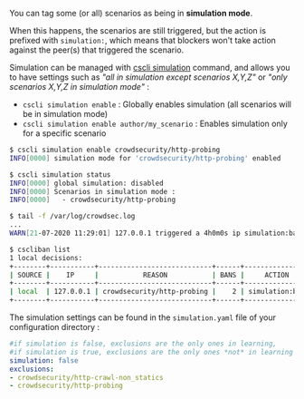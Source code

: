 You can tag some (or all) scenarios as being in **simulation mode**.

When this happens, the scenarios are still triggered, but the action is prefixed with `simulation:`, which means that blockers won't take action against the peer(s) that triggered the scenario.

Simulation can be managed with [cscli simulation](/cscli/cscli_simulation/) command, and allows you to have settings such as _"all in simulation except scenarios X,Y,Z"_ or _"only scenarios X,Y,Z in simulation mode"_ :

 - `cscli simulation enable` : Globally enables simulation (all scenarios will be in simulation mode)
 - `cscli simulation enable author/my_scenario` : Enables simulation only for a specific scenario


```bash
$ cscli simulation enable crowdsecurity/http-probing
INFO[0000] simulation mode for 'crowdsecurity/http-probing' enabled 

$ cscli simulation status                                     
INFO[0000] global simulation: disabled                  
INFO[0000] Scenarios in simulation mode :               
INFO[0000]   - crowdsecurity/http-probing

$ tail -f /var/log/crowdsec.log
...
WARN[21-07-2020 11:29:01] 127.0.0.1 triggered a 4h0m0s ip simulation:ban remediation for [crowdsecurity/http-probing]  bucket_id=restless-sound event_time="2020-07-21 11:29:01.817545253 +0200 CEST m=+3.794547062" scenario=crowdsecurity/http-probing source_ip=127.0.0.1

$ cscliban list 
1 local decisions:
+--------+-----------+----------------------------+------+----------------+---------+----+--------+------------+
| SOURCE |    IP     |           REASON           | BANS |     ACTION     | COUNTRY | AS | EVENTS | EXPIRATION |
+--------+-----------+----------------------------+------+----------------+---------+----+--------+------------+
| local  | 127.0.0.1 | crowdsecurity/http-probing |    2 | simulation:ban |         | 0  |     22 | 3h59m24s   |
+--------+-----------+----------------------------+------+----------------+---------+----+--------+------------+

```

The simulation settings can be found in the `simulation.yaml` file of your configuration directory :


```yaml
#if simulation is false, exclusions are the only ones in learning,
#if simulation is true, exclusions are the only ones *not* in learning
simulation: false
exclusions:
- crowdsecurity/http-crawl-non_statics
- crowdsecurity/http-probing
```


